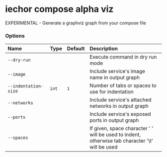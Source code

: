 # iechor compose alpha viz

<!---MARKER_GEN_START-->
EXPERIMENTAL - Generate a graphviz graph from your compose file

### Options

| Name                 | Type  | Default | Description                                                                                        |
|:---------------------|:------|:--------|:---------------------------------------------------------------------------------------------------|
| `--dry-run`          |       |         | Execute command in dry run mode                                                                    |
| `--image`            |       |         | Include service's image name in output graph                                                       |
| `--indentation-size` | `int` | `1`     | Number of tabs or spaces to use for indentation                                                    |
| `--networks`         |       |         | Include service's attached networks in output graph                                                |
| `--ports`            |       |         | Include service's exposed ports in output graph                                                    |
| `--spaces`           |       |         | If given, space character ' ' will be used to indent,<br>otherwise tab character '\t' will be used |


<!---MARKER_GEN_END-->


